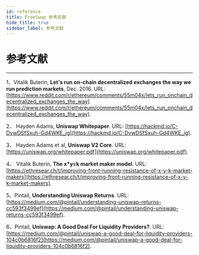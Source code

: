```yaml
---
id: reference
title: FreeSwap 参考文献 
hide_title: true
sidebar_label: 参考文献
---
```


<div  className="title">
  <h1>  参考文献 </h1>
</div>

_______________________

1、Vitalik Buterin, **Let's run on-chain decentralized exchanges the way we run prediction markets**, Dec. 2016. URL: [https://www.reddit.com/r/ethereum/comments/55m04x/lets_run_onchain_decentralized_exchanges_the_way](https://www.reddit.com/r/ethereum/comments/55m04x/lets_run_onchain_decentralized_exchanges_the_way).

2、 Hayden Adams, **Uniswap Whitepaper**. URL: [https://hackmd.io/C-DvwDSfSxuh-Gd4WKE_ig](https://hackmd.io/C-DvwDSfSxuh-Gd4WKE_ig).

3、 Hayden Adams et al, **Uniswap V2 Core**. URL: [https://uniswap.org/whitepaper.pdf](https://uniswap.org/whitepaper.pdf).

4、 Vitalik Buterin, **The x*y=k market maker model**. URL: [https://ethresear.ch/t/improving-front-running-resistance-of-x-y-k-market-makers](https://ethresear.ch/t/improving-front-running-resistance-of-x-y-k-market-makers).

5、Pintail, **Understanding Uniswap Returns**. URL: [https://medium.com/@pintail/understanding-uniswap-returns-cc593f3499ef](https://medium.com/@pintail/understanding-uniswap-returns-cc593f3499ef).

6、Pintail, **Uniswap: A Good Deal For Liquidity Providers?**. URL: [https://medium.com/@pintail/uniswap-a-good-deal-for-liquidity-providers-104c0b6816f2](https://medium.com/@pintail/uniswap-a-good-deal-for-liquidity-providers-104c0b6816f2).
